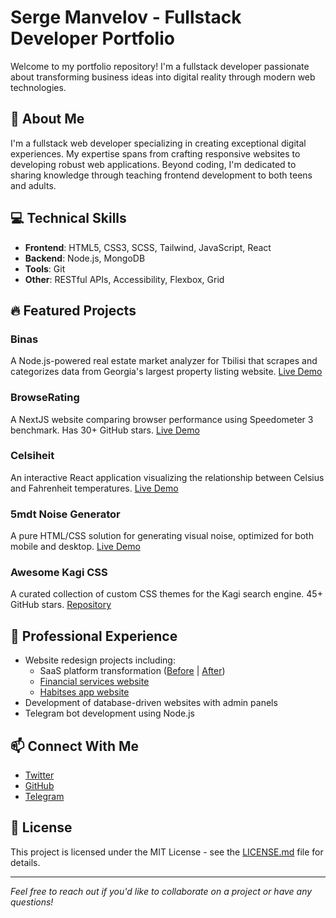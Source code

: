 # Serge Manvelov - Fullstack Developer Portfolio

Welcome to my portfolio repository! I'm a fullstack developer passionate about transforming business ideas into digital reality through modern web technologies.

## 🚀 About Me

I'm a fullstack web developer specializing in creating exceptional digital experiences. My expertise spans from crafting responsive websites to developing robust web applications. Beyond coding, I'm dedicated to sharing knowledge through teaching frontend development to both teens and adults.

## 💻 Technical Skills

- **Frontend**: HTML5, CSS3, SCSS, Tailwind, JavaScript, React
- **Backend**: Node.js, MongoDB
- **Tools**: Git
- **Other**: RESTful APIs, Accessibility, Flexbox, Grid

## 🔥 Featured Projects

### Binas
A Node.js-powered real estate market analyzer for Tbilisi that scrapes and categorizes data from Georgia's largest property listing website.
[Live Demo](https://binas.kawaiier.dev/)

### BrowseRating
A NextJS website comparing browser performance using Speedometer 3 benchmark. Has 30+ GitHub stars.
[Live Demo](https://browserating.kawaiier.dev/)

### Celsiheit
An interactive React application visualizing the relationship between Celsius and Fahrenheit temperatures.
[Live Demo](https://celsiheit.kawaiier.dev/)

### 5mdt Noise Generator
A pure HTML/CSS solution for generating visual noise, optimized for both mobile and desktop.
[Live Demo](https://5mdt.github.io/noise/)

### Awesome Kagi CSS
A curated collection of custom CSS themes for the Kagi search engine. 45+ GitHub stars.
[Repository](https://github.com/kawaiier/awesome-kagi-css)

## 🌟 Professional Experience

- Website redesign projects including:
  - SaaS platform transformation ([Before](https://www.develop.exchange/en/) | [After](https://www.blocksquare.exchange/en/))
  - [Financial services website](https://www.grandcapitalgeorgia.com/en/)
  - [Habitses app website](https://habitses.app/)
- Development of database-driven websites with admin panels
- Telegram bot development using Node.js

## 📫 Connect With Me

- [Twitter](https://twitter.com/kawaiier101)
- [GitHub](https://github.com/kawaiier)
- [Telegram](https://t.me/kawaiier)

## 📄 License

This project is licensed under the MIT License - see the [LICENSE.md](LICENSE.md) file for details.

---
*Feel free to reach out if you'd like to collaborate on a project or have any questions!*
